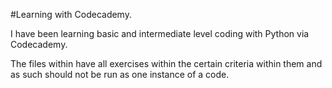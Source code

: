 #Learning with Codecademy.

I have been learning basic and intermediate level coding with Python via Codecademy.

The files within have all exercises within the certain criteria within them and as such should 
not be run as one instance of a code.